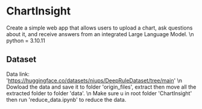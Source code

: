 # ChartInsight
Create a simple web app that allows users to upload a chart, ask questions about it, and receive answers from an integrated Large Language Model. \n 
python = 3.10.11

## Dataset
Data link: 'https://huggingface.co/datasets/niups/DeepRuleDataset/tree/main' \n
Dowload the data and save it to folder 'origin_files', extract then move all the extracted folder to folder 'data'. \n
Make sure u in root folder 'ChartInsight' then run 'reduce_data.ipynb' to reduce the data.